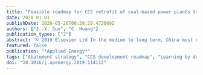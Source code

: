 ```yaml
---
title: "Feasible roadmap for CCS retrofit of coal-based power plants to reduce Chinese carbon emissions by 2050"
date: 2020-01-01
publishDate: 2020-05-26T08:28:29.473069Z
authors: ["J.-X. Guo", "C. Huang"]
publication_types: ["2"]
abstract: "© 2019 Elsevier Ltd In the medium to long term, China must conduct deep emission reduction actions to transform the country's economy and meet the conditions of the Paris Agreement. As an advanced emission reduction technology, carbon capture and storage (CCS) is undoubtedly an important means of achieving this goal. China must consider how to retrofit existing thermal power plants to install CCS technology. Thus, the expected future roadmap for power plants with CO2 capture is of significant interest. To achieve this aim, we propose a new CCS project investment model, which helps design the CCS development roadmap for achieving the emission targets for 2050. Reductions in the cost of technologies as a result of learning-by-doing is considered to enrich the model to describe the reality more sensibly. Through some mathematical skills, we transform the original continuous problem into a nonlinear integer programming problem. By solving the model, we are trying to answer questions about when to adopt CCS technology and the cost. The results reveal that early large-scale CCS demonstrations are not necessary. The peak investment period of CCS is around 2035. Operating costs account for 80% of the overall cost of CCS, and thus, policymakers must fully motivate the development and investment of operating technologies, especially capture technologies. The results also show that when the scale of CCS technology is promoted, flexible installation levels can be considered to improve efficiency and reduce costs."
featured: false
publication: "*Applied Energy*"
tags: ["Abatement strategy", "CCS development roadmap", "Learning by doing", "Nonlinear integer programming"]
doi: "10.1016/j.apenergy.2019.114112"
---
```


